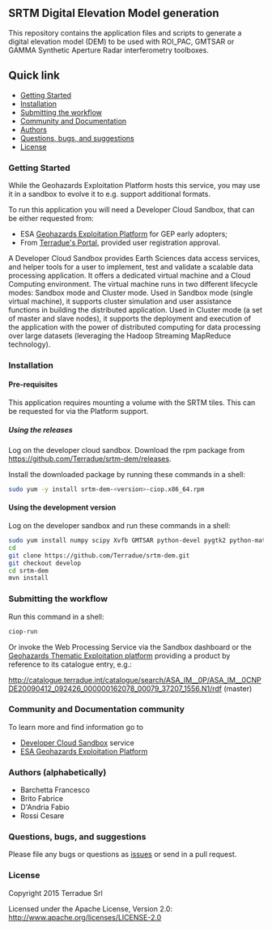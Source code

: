 ## SRTM Digital Elevation Model generation

This repository contains the application files and scripts to generate a digital elevation model (DEM) to be used with ROI_PAC, GMTSAR or GAMMA Synthetic Aperture Radar interferometry toolboxes.

## Quick link

* [Getting Started](#getting-started)
* [Installation](#installation)
* [Submitting the workflow](#submit)
* [Community and Documentation](#community)
* [Authors](#authors)
* [Questions, bugs, and suggestions](#questions)
* [License](#license)

### <a name="getting-started"></a>Getting Started

While the Geohazards Exploitation Platform hosts this service, you may use it in a sandbox to evolve it to e.g. support additional formats.

To run this application you will need a Developer Cloud Sandbox, that can be either requested from:
* ESA [Geohazards Exploitation Platform](https://geohazards-tep.eo.esa.int) for GEP early adopters;
* From [Terradue's Portal](http://www.terradue.com/partners), provided user registration approval.

A Developer Cloud Sandbox provides Earth Sciences data access services, and helper tools for a user to implement, test and validate a scalable data processing application. It offers a dedicated virtual machine and a Cloud Computing environment.
The virtual machine runs in two different lifecycle modes: Sandbox mode and Cluster mode.
Used in Sandbox mode (single virtual machine), it supports cluster simulation and user assistance functions in building the distributed application.
Used in Cluster mode (a set of master and slave nodes), it supports the deployment and execution of the application with the power of distributed computing for data processing over large datasets (leveraging the Hadoop Streaming MapReduce technology).

### <a name="installation"></a>Installation

#### Pre-requisites

This application requires mounting a volume with the SRTM tiles. This can be requested for via the Platform support.

##### Using the releases

Log on the developer cloud sandbox. Download the rpm package from https://github.com/Terradue/srtm-dem/releases.

Install the downloaded package by running these commands in a shell:

```bash
sudo yum -y install srtm-dem-<version>-ciop.x86_64.rpm
```

#### Using the development version

Log on the developer sandbox and run these commands in a shell:

```bash
sudo yum install numpy scipy Xvfb GMTSAR python-devel pygtk2 python-matplotlib python-imaging rciop
cd
git clone https://github.com/Terradue/srtm-dem.git
git checkout develop
cd srtm-dem
mvn install
```

### <a name="submit"></a>Submitting the workflow

Run this command in a shell:

```bash
ciop-run
```
Or invoke the Web Processing Service via the Sandbox dashboard or the [Geohazards Thematic Exploitation platform](https://geohazards-tep.eo.esa.int) providing a product by reference to its catalogue entry, e.g.:

http://catalogue.terradue.int/catalogue/search/ASA_IM__0P/ASA_IM__0CNPDE20090412_092426_000000162078_00079_37207_1556.N1/rdf (master)

### <a name="community"></a>Community and Documentation community

To learn more and find information go to

* [Developer Cloud Sandbox](http://docs.terradue.com/developer) service
* [ESA Geohazards Exploitation Platform](https://geohazards-tep.eo.esa.int)

### <a name="authors"></a>Authors (alphabetically)

* Barchetta Francesco
* Brito Fabrice
* D'Andria Fabio
* Rossi Cesare

### <a name="questions"></a>Questions, bugs, and suggestions

Please file any bugs or questions as [issues](https://github.com/Terradue/srtm-dem/issues/new) or send in a pull request.

### <a name="license"></a>License

Copyright 2015 Terradue Srl

Licensed under the Apache License, Version 2.0: http://www.apache.org/licenses/LICENSE-2.0
